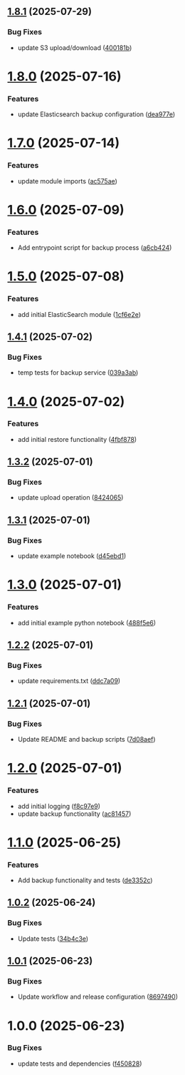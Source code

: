 ## [1.8.1](https://github.com/calypr/backup-service/compare/v1.8.0...v1.8.1) (2025-07-29)


### Bug Fixes

* update S3 upload/download ([400181b](https://github.com/calypr/backup-service/commit/400181ba178805c44b2f18e85f9081848f01c174))

# [1.8.0](https://github.com/calypr/backup-service/compare/v1.7.0...v1.8.0) (2025-07-16)


### Features

* update Elasticsearch backup configuration ([dea977e](https://github.com/calypr/backup-service/commit/dea977efb57b030884c39cbd94e360e0d1786e3b))

# [1.7.0](https://github.com/ACED-IDP/backup-service/compare/v1.6.0...v1.7.0) (2025-07-14)


### Features

* update module imports ([ac575ae](https://github.com/ACED-IDP/backup-service/commit/ac575ae3359994209a846ad789400db5b0542ca5))

# [1.6.0](https://github.com/ACED-IDP/backup-service/compare/v1.5.0...v1.6.0) (2025-07-09)


### Features

* Add entrypoint script for backup process ([a6cb424](https://github.com/ACED-IDP/backup-service/commit/a6cb4247561b6bb411849a40689aa9fc6475a289))

# [1.5.0](https://github.com/ACED-IDP/backup-service/compare/v1.4.1...v1.5.0) (2025-07-08)


### Features

* add initial ElasticSearch module ([1cf6e2e](https://github.com/ACED-IDP/backup-service/commit/1cf6e2e89702cab042315d2e7ff3dd73d03c27c0))

## [1.4.1](https://github.com/ACED-IDP/backup-service/compare/v1.4.0...v1.4.1) (2025-07-02)


### Bug Fixes

* temp tests for backup service ([039a3ab](https://github.com/ACED-IDP/backup-service/commit/039a3ab290b41a2b2ad5aa7d127e3f0de700af7e))

# [1.4.0](https://github.com/ACED-IDP/backup-service/compare/v1.3.2...v1.4.0) (2025-07-02)


### Features

* add initial restore functionality ([4fbf878](https://github.com/ACED-IDP/backup-service/commit/4fbf878a478a68507e7f71d9b9be7137a7ee7fbb))

## [1.3.2](https://github.com/ACED-IDP/backup-service/compare/v1.3.1...v1.3.2) (2025-07-01)


### Bug Fixes

* update upload operation ([8424065](https://github.com/ACED-IDP/backup-service/commit/8424065080caa0c6aa51b1f9e8b29893c76ae978))

## [1.3.1](https://github.com/ACED-IDP/backup-service/compare/v1.3.0...v1.3.1) (2025-07-01)


### Bug Fixes

* update example notebook ([d45ebd1](https://github.com/ACED-IDP/backup-service/commit/d45ebd105fad15877be4e7dc380e853519d8b5a7))

# [1.3.0](https://github.com/ACED-IDP/backup-service/compare/v1.2.2...v1.3.0) (2025-07-01)


### Features

* add initial example python notebook ([488f5e6](https://github.com/ACED-IDP/backup-service/commit/488f5e65a42c9dc230fc59da0b60db2c0956af65))

## [1.2.2](https://github.com/ACED-IDP/backup-service/compare/v1.2.1...v1.2.2) (2025-07-01)


### Bug Fixes

* update requirements.txt ([ddc7a09](https://github.com/ACED-IDP/backup-service/commit/ddc7a09f4f2863d6c37849294910df81af5768cf))

## [1.2.1](https://github.com/ACED-IDP/backup-service/compare/v1.2.0...v1.2.1) (2025-07-01)


### Bug Fixes

* Update README and backup scripts ([7d08aef](https://github.com/ACED-IDP/backup-service/commit/7d08aef1f7a74e9bd484124f5a1bb9c8b300aba1))

# [1.2.0](https://github.com/ACED-IDP/backup-service/compare/v1.1.0...v1.2.0) (2025-07-01)


### Features

* add initial logging ([f8c97e9](https://github.com/ACED-IDP/backup-service/commit/f8c97e93bc06ad311ffade16b8d22077db3f2604))
* update backup functionality ([ac81457](https://github.com/ACED-IDP/backup-service/commit/ac8145758684fe8d25b29d112c8d1c2ff7d86ac4))

# [1.1.0](https://github.com/ACED-IDP/backup-service/compare/v1.0.2...v1.1.0) (2025-06-25)


### Features

* Add backup functionality and tests ([de3352c](https://github.com/ACED-IDP/backup-service/commit/de3352cbd7801c5fcfe0603cd1a4add5fcf176ac))

## [1.0.2](https://github.com/ACED-IDP/backup-service/compare/v1.0.1...v1.0.2) (2025-06-24)


### Bug Fixes

* Update tests ([34b4c3e](https://github.com/ACED-IDP/backup-service/commit/34b4c3e049f868135c99022ba1a917ee33f049b8))

## [1.0.1](https://github.com/ACED-IDP/backup-service/compare/v1.0.0...v1.0.1) (2025-06-23)


### Bug Fixes

* Update workflow and release configuration ([8697490](https://github.com/ACED-IDP/backup-service/commit/86974908013b55e79033538f0a8ceb7661d0a9d8))

# 1.0.0 (2025-06-23)


### Bug Fixes

* update tests and dependencies ([f450828](https://github.com/ACED-IDP/backup-service/commit/f450828ed436cdfa0a361551753db1e47d4d6ae0))
